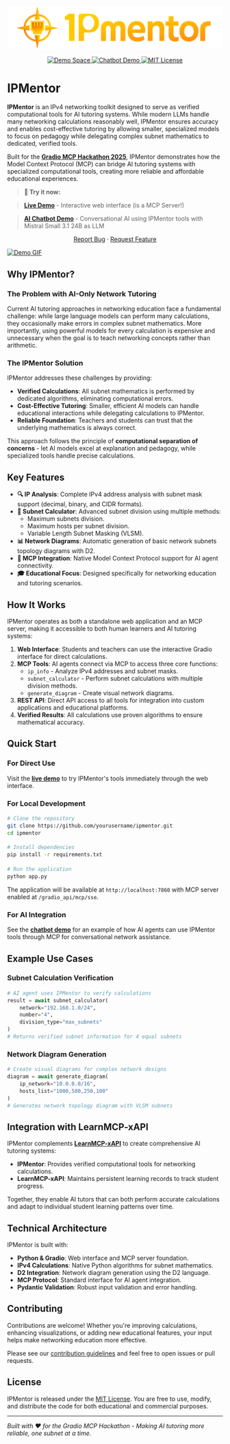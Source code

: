 ![IPMentor Header](assets/header.png)

<p align="center">
  <a href="https://huggingface.co/spaces/Agents-MCP-Hackathon/ipmentor">
    <img src="https://img.shields.io/badge/🤗-Demo%20Space-blue" alt="Demo Space">
  </a>
  <a href="https://huggingface.co/spaces/Agents-MCP-Hackathon/ipmentor-demo">
    <img src="https://img.shields.io/badge/🤖-Chatbot%20Demo-green" alt="Chatbot Demo">
  </a>
  <a href="LICENSE">
    <img src="https://img.shields.io/badge/License-MIT-yellow.svg" alt="MIT License">
  </a>
</p>

# IPMentor

**IPMentor** is an IPv4 networking toolkit designed to serve as verified computational tools for AI tutoring systems. While modern LLMs handle many networking calculations reasonably well, IPMentor ensures accuracy and enables cost-effective tutoring by allowing smaller, specialized models to focus on pedagogy while delegating complex subnet mathematics to dedicated, verified tools.

Built for the [**Gradio MCP Hackathon 2025**](https://huggingface.co/Agents-MCP-Hackathon), IPMentor demonstrates how the Model Context Protocol (MCP) can bridge AI tutoring systems with specialized computational tools, creating more reliable and affordable educational experiences.

> **🔗 Try it now:**  

> **[Live Demo](https://huggingface.co/spaces/Agents-MCP-Hackathon/ipmentor)** - Interactive web interface (is a MCP Server!) 

> **[AI Chatbot Demo](https://huggingface.co/spaces/Agents-MCP-Hackathon/ipmentor-demo)** - Conversational AI using IPMentor tools with Mistral Small 3.1 24B as LLM

<p align="center">
    <a href="https://github.com/DavidLMS/ipmentor/issues/new?assignees=&labels=bug&projects=&template=bug_report.md&title=%5BBUG%5D">Report Bug</a>
    ·
    <a href="https://github.com/DavidLMS/ipmentor/issues/new?assignees=&labels=enhancement&projects=&template=feature_request.md&title=%5BREQUEST%5D">Request Feature</a>
  </p>

[![Demo GIF](assets/ipmentor-demo.gif)](assets/ipmentor-demo.mp4)

## Why IPMentor?

### The Problem with AI-Only Network Tutoring

Current AI tutoring approaches in networking education face a fundamental challenge: while large language models can perform many calculations, they occasionally make errors in complex subnet mathematics. More importantly, using powerful models for every calculation is expensive and unnecessary when the goal is to teach networking concepts rather than arithmetic.

### The IPMentor Solution

IPMentor addresses these challenges by providing:

- **Verified Calculations**: All subnet mathematics is performed by dedicated algorithms, eliminating computational errors.
- **Cost-Effective Tutoring**: Smaller, efficient AI models can handle educational interactions while delegating calculations to IPMentor.
- **Reliable Foundation**: Teachers and students can trust that the underlying mathematics is always correct.

This approach follows the principle of **computational separation of concerns** - let AI models excel at explanation and pedagogy, while specialized tools handle precise calculations.

## Key Features

- **🔍 IP Analysis**: Complete IPv4 address analysis with subnet mask support (decimal, binary, and CIDR formats).
- **🧮 Subnet Calculator**: Advanced subnet division using multiple methods:
  - Maximum subnets division.
  - Maximum hosts per subnet division.
  - Variable Length Subnet Masking (VLSM).
- **📊 Network Diagrams**: Automatic generation of basic network subnets topology diagrams with D2.
- **🤖 MCP Integration**: Native Model Context Protocol support for AI agent connectivity.
- **🎓 Educational Focus**: Designed specifically for networking education and tutoring scenarios.

## How It Works

IPMentor operates as both a standalone web application and an MCP server, making it accessible to both human learners and AI tutoring systems:

1. **Web Interface**: Students and teachers can use the interactive Gradio interface for direct calculations.
2. **MCP Tools**: AI agents connect via MCP to access three core functions:
   - `ip_info` - Analyze IPv4 addresses and subnet masks.
   - `subnet_calculator` - Perform subnet calculations with multiple division methods.
   - `generate_diagram` - Create visual network diagrams.
3. **REST API**: Direct API access to all tools for integration into custom applications and educational platforms.
4. **Verified Results**: All calculations use proven algorithms to ensure mathematical accuracy.

## Quick Start

### For Direct Use

Visit the **[live demo](https://huggingface.co/spaces/Agents-MCP-Hackathon/ipmentor)** to try IPMentor's tools immediately through the web interface.

### For Local Development

```bash
# Clone the repository
git clone https://github.com/yourusername/ipmentor.git
cd ipmentor

# Install dependencies
pip install -r requirements.txt

# Run the application
python app.py
```

The application will be available at `http://localhost:7860` with MCP server enabled at `/gradio_api/mcp/sse`.

### For AI Integration

See the **[chatbot demo](https://huggingface.co/spaces/Agents-MCP-Hackathon/ipmentor-demo)** for an example of how AI agents can use IPMentor tools through MCP for conversational network assistance.

## Example Use Cases

### Subnet Calculation Verification

```python
# AI agent uses IPMentor to verify calculations
result = await subnet_calculator(
    network="192.168.1.0/24",
    number="4", 
    division_type="max_subnets"
)
# Returns verified subnet information for 4 equal subnets
```

### Network Diagram Generation

```python
# Create visual diagrams for complex network designs
diagram = await generate_diagram(
    ip_network="10.0.0.0/16",
    hosts_list="1000,500,250,100"
)
# Generates network topology diagram with VLSM subnets
```

## Integration with LearnMCP-xAPI

IPMentor complements **[LearnMCP-xAPI](https://github.com/DavidLMS/learnmcp-xapi)** to create comprehensive AI tutoring systems:

- **IPMentor**: Provides verified computational tools for networking calculations.
- **LearnMCP-xAPI**: Maintains persistent learning records to track student progress.

Together, they enable AI tutors that can both perform accurate calculations and adapt to individual student learning patterns over time.

## Technical Architecture

IPMentor is built with:

- **Python & Gradio**: Web interface and MCP server foundation.
- **IPv4 Calculations**: Native Python algorithms for subnet mathematics.
- **D2 Integration**: Network diagram generation using the D2 language.
- **MCP Protocol**: Standard interface for AI agent integration.
- **Pydantic Validation**: Robust input validation and error handling.

## Contributing

Contributions are welcome! Whether you're improving calculations, enhancing visualizations, or adding new educational features, your input helps make networking education more effective.

Please see our [contribution guidelines](CONTRIBUTING.md) and feel free to open issues or pull requests.

## License

IPMentor is released under the [MIT License](LICENSE). You are free to use, modify, and distribute the code for both educational and commercial purposes.

---

*Built with ❤️ for the Gradio MCP Hackathon - Making AI tutoring more reliable, one subnet at a time.*